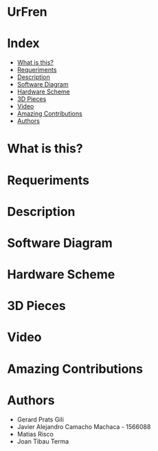 # UrFren

# Index

* [What is this?](#1)
* [Requeriments](#2)
* [Description](#3)
* [Software Diagram](#4)
* [Hardware Scheme](#5)
* [3D Pieces](#6)
* [Video](#7)
* [Amazing Contributions](#8)
* [Authors](#9)

# What is this? <a name="1"></a>

# Requeriments <a name="2"></a>

# Description <a name="3"></a>

# Software Diagram <a name="4"></a>

# Hardware Scheme <a name="5"></a>

# 3D Pieces  <a name="6"></a>

# Video <a name="7"></a>

# Amazing Contributions <a name="8"></a>

# Authors <a name="9"></a>

- Gerard Prats Gili
- Javier Alejandro Camacho Machaca - 1566088
- Matias Risco
- Joan Tibau Terma
